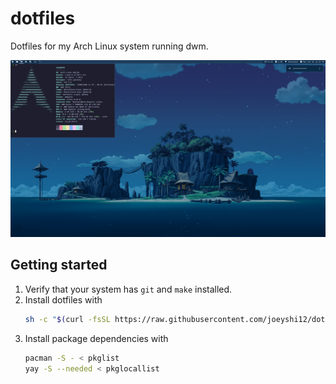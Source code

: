 # dotfiles

Dotfiles for my Arch Linux system running dwm.

![Desktop preview](/assets/preview.webp)

## Getting started

1. Verify that your system has `git` and `make` installed.
2. Install dotfiles with
    ```sh
    sh -c "$(curl -fsSL https://raw.githubusercontent.com/joeyshi12/dotfiles/refs/heads/main/scripts/install.sh)"
    ```
3. Install package dependencies with
    ```sh
    pacman -S - < pkglist
    yay -S --needed < pkglocallist
    ```
